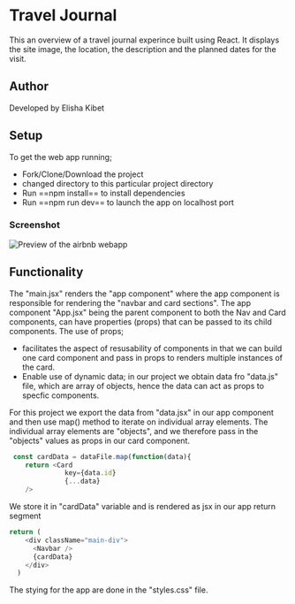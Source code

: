 # Travel Journal
 This an overview of a travel journal experince built using React. It displays the site image, the location, the description and the planned dates for the visit.

 ## Author
 Developed by Elisha Kibet

 ## Setup
 To get the web app running; 
 - Fork/Clone/Download the project
 - changed directory to this particular project directory
 - Run ==npm install== to install dependencies
 - Run ==npm run dev== to launch the app on localhost port
 
 ### Screenshot
 ![Preview of the airbnb webapp](/images/travel-journal-screenshot.png)

 ## Functionality
 The "main.jsx" renders the "app component" where the app component is responsible for rendering the "navbar and card sections". The app component "App.jsx" being the parent component to both the Nav and Card components, can have properties (props) that can be passed to its child components. The use of props; 
 - facilitates the aspect of resusability of components in that we can build one card component and pass in props to renders multiple instances of the card.
 - Enable use of dynamic data; in our project we obtain data fro "data.js" file, which are array of objects, hence the data can act as props to specfic components.

 For this project we export the data from "data.jsx" in our app component and then use map() method to iterate on individual array elements. The individual array elements are "objects", and we therefore pass in the "objects" values as props in our card component.

```javascript
 const cardData = dataFile.map(function(data){
    return <Card 
              key={data.id}
              {...data}
    />
```
We store it in "cardData" variable and is rendered as jsx in our app return segment
```javascript
return (
    <div className="main-div">
      <Navbar />
      {cardData}
    </div>
  )
```

The stying for the app are done in the "styles.css" file.

